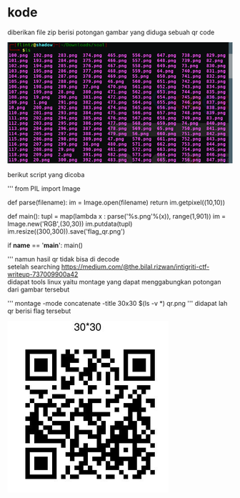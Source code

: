 # kode

diberikan file zip berisi potongan gambar yang diduga sebuah qr code

<img src="kode.png"/>


berikut script yang dicoba

'''
from PIL import Image


def parse(filename):
	im = Image.open(filename)
	return im.getpixel((10,10))


def main():
	tupl = map(lambda x : parse('%s.png'%(x)), range(1,901))
	im   = Image.new('RGB',(30,30))
	im.putdata(tupl)
	im.resize((300,300)).save('flag_qr.png')
	
if __name__ == '__main__':
	main()

'''
namun hasil qr tidak bisa di decode <br>
setelah searching https://medium.com/@the.bilal.rizwan/intigriti-ctf-writeup-737009900a42 <br>
didapat tools linux yaitu montage yang dapat menggabungkan potongan dari gambar tersebut<br>

''' montage -mode concatenate -title 30x30 $(ls -v *) qr.png '''
didapat lah qr berisi flag tersebut<br>

<img src="qr.png"/>

